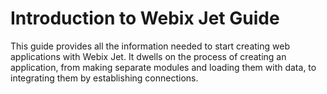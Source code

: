 Introduction to Webix Jet Guide
=======

This guide provides all the information needed to start creating web applications with Webix Jet.
It dwells on the process of creating an application, from making separate modules and loading them with data, to integrating them by establishing connections.